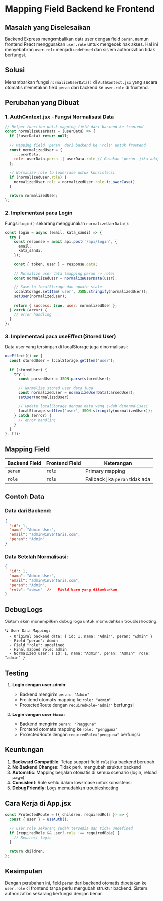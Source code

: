 # Mapping Field Backend ke Frontend

## Masalah yang Diselesaikan

Backend Express mengembalikan data user dengan field `peran`, namun frontend React menggunakan `user.role` untuk mengecek hak akses. Hal ini menyebabkan `user.role` menjadi `undefined` dan sistem authorization tidak berfungsi.

## Solusi

Menambahkan fungsi `normalizeUserData()` di `AuthContext.jsx` yang secara otomatis memetakan field `peran` dari backend ke `user.role` di frontend.

## Perubahan yang Dibuat

### 1. AuthContext.jsx - Fungsi Normalisasi Data

```javascript
// Helper function untuk mapping field dari backend ke frontend
const normalizeUserData = (userData) => {
  if (!userData) return null;
  
  // Mapping field 'peran' dari backend ke 'role' untuk frontend
  const normalizedUser = {
    ...userData,
    role: userData.peran || userData.role // Gunakan 'peran' jika ada, fallback ke 'role'
  };
  
  // Normalize role to lowercase untuk konsistensi
  if (normalizedUser.role) {
    normalizedUser.role = normalizedUser.role.toLowerCase();
  }
  
  return normalizedUser;
};
```

### 2. Implementasi pada Login

Fungsi `login()` sekarang menggunakan `normalizeUserData()`:

```javascript
const login = async (email, kata_sandi) => {
  try {
    const response = await api.post('/api/login', {
      email,
      kata_sandi,
    });

    const { token, user } = response.data;
    
    // Normalize user data (mapping peran -> role)
    const normalizedUser = normalizeUserData(user);
    
    // Save to localStorage dan update state
    localStorage.setItem('user', JSON.stringify(normalizedUser));
    setUser(normalizedUser);
    
    return { success: true, user: normalizedUser };
  } catch (error) {
    // error handling
  }
};
```

### 3. Implementasi pada useEffect (Stored User)

Data user yang tersimpan di localStorage juga dinormalisasi:

```javascript
useEffect(() => {
  const storedUser = localStorage.getItem('user');
  
  if (storedUser) {
    try {
      const parsedUser = JSON.parse(storedUser);
      
      // Normalize stored user data juga
      const normalizedUser = normalizeUserData(parsedUser);
      setUser(normalizedUser);
      
      // Update localStorage dengan data yang sudah dinormalisasi
      localStorage.setItem('user', JSON.stringify(normalizedUser));
    } catch (error) {
      // error handling
    }
  }
}, []);
```

## Mapping Field

| Backend Field | Frontend Field | Keterangan |
|---------------|----------------|------------|
| `peran`       | `role`         | Primary mapping |
| `role`        | `role`         | Fallback jika `peran` tidak ada |

## Contoh Data

### Data dari Backend:
```json
{
  "id": 1,
  "nama": "Admin User",
  "email": "admin@inventaris.com",
  "peran": "Admin"
}
```

### Data Setelah Normalisasi:
```json
{
  "id": 1,
  "nama": "Admin User", 
  "email": "admin@inventaris.com",
  "peran": "Admin",
  "role": "admin"  // ← Field baru yang ditambahkan
}
```

## Debug Logs

Sistem akan menampilkan debug logs untuk memudahkan troubleshooting:

```
🔍 User Data Mapping:
  - Original backend data: { id: 1, nama: "Admin", peran: "Admin" }
  - Field "peran": Admin
  - Field "role": undefined
  - Final mapped role: admin
  - Normalized user: { id: 1, nama: "Admin", peran: "Admin", role: "admin" }
```

## Testing

1. **Login dengan user admin**:
   - Backend mengirim `peran: "Admin"`
   - Frontend otomatis mapping ke `role: "admin"`
   - ProtectedRoute dengan `requiredRole="admin"` berfungsi

2. **Login dengan user biasa**:
   - Backend mengirim `peran: "Pengguna"`
   - Frontend otomatis mapping ke `role: "pengguna"`
   - ProtectedRoute dengan `requiredRole="pengguna"` berfungsi

## Keuntungan

1. **Backward Compatible**: Tetap support field `role` jika backend berubah
2. **No Backend Changes**: Tidak perlu mengubah struktur backend
3. **Automatic**: Mapping berjalan otomatis di semua scenario (login, reload page)
4. **Consistent**: Role selalu dalam lowercase untuk konsistensi
5. **Debug Friendly**: Logs memudahkan troubleshooting

## Cara Kerja di App.jsx

```javascript
const ProtectedRoute = ({ children, requiredRole }) => {
  const { user } = useAuth();
  
  // user.role sekarang sudah tersedia dan tidak undefined
  if (requiredRole && user?.role !== requiredRole) {
    // Redirect logic
  }
  
  return children;
};
```

## Kesimpulan

Dengan perubahan ini, field `peran` dari backend otomatis dipetakan ke `user.role` di frontend tanpa perlu mengubah struktur backend. Sistem authorization sekarang berfungsi dengan benar.